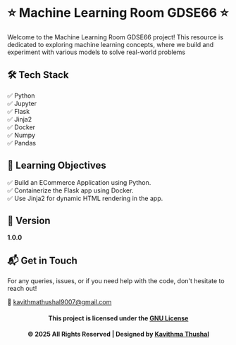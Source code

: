 # ⭐ Machine Learning Room GDSE66 ⭐

Welcome to the Machine Learning Room GDSE66 project! This resource is dedicated to exploring machine learning concepts,
where we build and experiment with various models to solve real-world problems

## 🛠️ Tech Stack

✅ Python<br/>
✅ Jupyter<br/>
✅ Flask<br/>
✅ Jinja2<br/>
✅ Docker<br/>
✅ Numpy<br/>
✅ Pandas<br/>

## 🚀 Learning Objectives

✅ Build an ECommerce Application using Python.<br/>
✅ Containerize the Flask app using Docker.<br/>
✅ Use Jinja2 for dynamic HTML rendering in the app.<br/>

## 📝 Version

**1.0.0**

## 📬 Get in Touch

For any queries, issues, or if you need help with the code, don't hesitate to reach out!

📧 [kavithmathushal9007@gmail.com](mailto:kavithmathushal9007@gmail.com)

<div align="center">

#### This project is licensed under the [GNU License](LICENSE)

#### © 2025 All Rights Reserved | Designed by [Kavithma Thushal](https://github.com/Kavithma-Thushal)

</div>